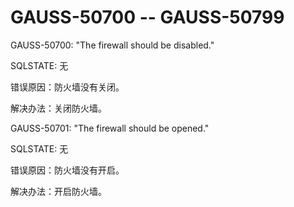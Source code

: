 # GAUSS-50700 -- GAUSS-50799

GAUSS-50700: "The firewall should be disabled."

SQLSTATE: 无

错误原因：防火墙没有关闭。

解决办法：关闭防火墙。

GAUSS-50701: "The firewall should be opened."

SQLSTATE: 无

错误原因：防火墙没有开启。

解决办法：开启防火墙。
